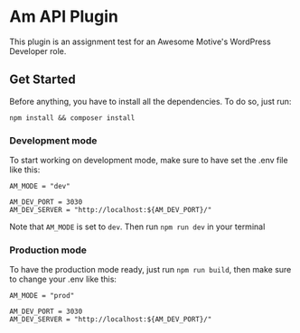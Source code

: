# Am API Plugin

This plugin is an assignment test for an Awesome Motive's WordPress Developer role.

## Get Started

Before anything, you have to install all the dependencies. To do so, just run:

``
    npm install && composer install
``

### Development mode

To start working on development mode, make sure to have set the .env file like this:

```
AM_MODE = "dev" 

AM_DEV_PORT = 3030
AM_DEV_SERVER = "http://localhost:${AM_DEV_PORT}/"
```

Note that `AM_MODE` is set to `dev`. Then run `npm run dev` in your terminal

### Production mode

To have the production mode ready, just run `npm run build`, then make sure to change your .env like this:


```
AM_MODE = "prod" 

AM_DEV_PORT = 3030
AM_DEV_SERVER = "http://localhost:${AM_DEV_PORT}/"
```